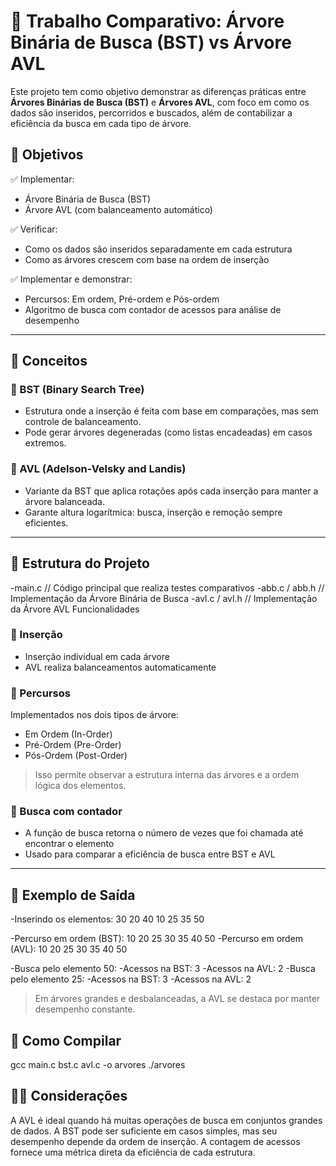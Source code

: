 # 🌳 Trabalho Comparativo: Árvore Binária de Busca (BST) vs Árvore AVL

Este projeto tem como objetivo demonstrar as diferenças práticas entre **Árvores Binárias de Busca (BST)** e **Árvores AVL**, com foco em como os dados são inseridos, percorridos e buscados, além de contabilizar a eficiência da busca em cada tipo de árvore.

## 📌 Objetivos

✅ Implementar:
- Árvore Binária de Busca (BST)  
- Árvore AVL (com balanceamento automático)

✅ Verificar:
- Como os dados são inseridos separadamente em cada estrutura  
- Como as árvores crescem com base na ordem de inserção

✅ Implementar e demonstrar:
- Percursos: Em ordem, Pré-ordem e Pós-ordem  
- Algoritmo de busca com contador de acessos para análise de desempenho

---

## 🧠 Conceitos

### 🔹 BST (Binary Search Tree)
- Estrutura onde a inserção é feita com base em comparações, mas sem controle de balanceamento.
- Pode gerar árvores degeneradas (como listas encadeadas) em casos extremos.

### 🔹 AVL (Adelson-Velsky and Landis)
- Variante da BST que aplica rotações após cada inserção para manter a árvore balanceada.
- Garante altura logarítmica: busca, inserção e remoção sempre eficientes.

---

## 📁 Estrutura do Projeto
-main.c // Código principal que realiza testes comparativos
-abb.c / abb.h // Implementação da Árvore Binária de Busca
-avl.c / avl.h // Implementação da Árvore AVL
 Funcionalidades

### 🔸 Inserção
- Inserção individual em cada árvore
- AVL realiza balanceamentos automaticamente

### 🔸 Percursos
Implementados nos dois tipos de árvore:
- Em Ordem (In-Order)
- Pré-Ordem (Pre-Order)
- Pós-Ordem (Post-Order)

> Isso permite observar a estrutura interna das árvores e a ordem lógica dos elementos.

### 🔸 Busca com contador
- A função de busca retorna o número de vezes que foi chamada até encontrar o elemento
- Usado para comparar a eficiência de busca entre BST e AVL

---

## 🧪 Exemplo de Saída

-Inserindo os elementos: 30 20 40 10 25 35 50

-Percurso em ordem (BST): 10 20 25 30 35 40 50
-Percurso em ordem (AVL): 10 20 25 30 35 40 50

-Busca pelo elemento 50:
-Acessos na BST: 3
-Acessos na AVL: 2
-Busca pelo elemento 25:
-Acessos na BST: 3
-Acessos na AVL: 2

> Em árvores grandes e desbalanceadas, a AVL se destaca por manter desempenho constante.


## 🚀 Como Compilar
gcc main.c bst.c avl.c -o arvores
./arvores


## 👨‍🏫 Considerações
A AVL é ideal quando há muitas operações de busca em conjuntos grandes de dados.
A BST pode ser suficiente em casos simples, mas seu desempenho depende da ordem de inserção.
A contagem de acessos fornece uma métrica direta da eficiência de cada estrutura.
